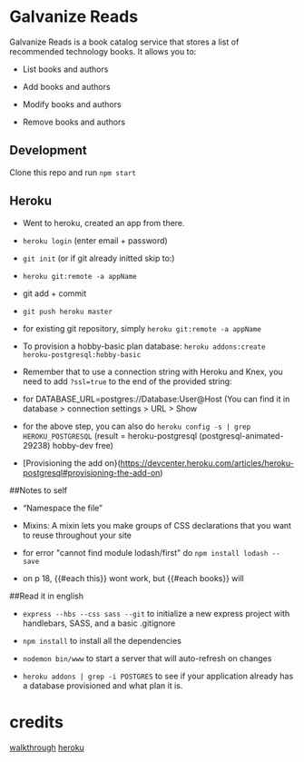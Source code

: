 # Galvanize Reads

Galvanize Reads is a book catalog service that stores a list of recommended technology books. It allows you to:

* List books and authors

* Add books and authors

* Modify books and authors

* Remove books and authors

## Development

Clone this repo and run `npm start`

## Heroku

* Went to heroku, created an app from there. 

* `heroku login` (enter email + password)

* `git init` (or if git already initted skip to:)

* `heroku git:remote -a appName`
 
* git add + commit

* `git push heroku master`

* for existing git repository, simply `heroku git:remote -a appName`


* To provision a hobby-basic plan database: `heroku addons:create heroku-postgresql:hobby-basic`

* Remember that to use a connection string with Heroku and Knex, you need to add `?ssl=true` to the end of the provided string:

* for DATABASE_URL=postgres://Database:User@Host (You can find it in database > connection settings > URL > Show

* for the above step, you can also do `heroku config -s | grep HEROKU_POSTGRESQL` (result = heroku-postgresql (postgresql-animated-29238)  hobby-dev  free)

* [Provisioning the add on}(https://devcenter.heroku.com/articles/heroku-postgresql#provisioning-the-add-on)



##Notes to self

* “Namespace the file”
 
* Mixins: A mixin lets you make groups of CSS declarations that you want to reuse throughout your site

* for error "cannot find module lodash/first" do `npm install lodash --save`

* on p 18, {{#each this}} wont work, but {{#each books}} will
 
##Read it in english
* `express --hbs --css sass --git` to initialize a new express project with handlebars, SASS, and a basic .gitignore

* `npm install` to install all the dependencies

* `nodemon bin/www` to start a server that will auto-refresh on changes

* `heroku addons | grep -i POSTGRES` to see if your application already has a database provisioned and what plan it is.


# credits 
[walkthrough](https://docs.google.com/document/d/1xqfe0KyJx_WavYXzn2Gdq807ur3PAAFkiwHSuseFgZA/edit#)
[heroku](https://q2-reads.herokuapp.com/)



